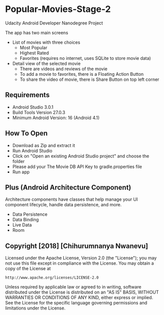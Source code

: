 # Popular-Movies-Stage-2
Udacity Android Developer Nanodegree Project

The app has two main screens
- List of movies with three choices
  - Most Popular
  - Highest Rated
  - Favorites (requires no internet, uses SQLite to store movie data)
- Detail view of the selected movie
  - There are videos and reviews of the movie
  - To add a movie to favorites, there is a Floating Action Button 
  - To share the video of movie, there is Share Button on top left corner
  
## Requirements
- Android Studio 3.0.1
- Build Tools Version 27.0.3
- Minimum Android Version: 16 (Android 4.1)

## How To Open
- Download as Zip and extract it
- Run Android Studio
- Click on "Open an existing Android Studio project" and choose the folder
- Please add your The Movie DB API Key to gradle.properties file
- Run app

## Plus (Android Architecture Component)
Architecture components have classes that help manage your UI component lifecycle, handle data persistence, and more.
- Data Persistence
- Data Binding
- Live Data
- Room

## Copyright [2018] [Chihurumnanya Nwanevu]

Licensed under the Apache License, Version 2.0 (the "License");
you may not use this file except in compliance with the License.
You may obtain a copy of the License at

    http://www.apache.org/licenses/LICENSE-2.0

Unless required by applicable law or agreed to in writing, software
distributed under the License is distributed on an "AS IS" BASIS,
WITHOUT WARRANTIES OR CONDITIONS OF ANY KIND, either express or implied.
See the License for the specific language governing permissions and
limitations under the License.
